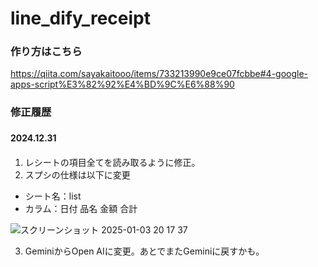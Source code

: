 # line_dify_receipt


### 作り方はこちら
https://qiita.com/sayakaitooo/items/733213990e9ce07fcbbe#4-google-apps-script%E3%82%92%E4%BD%9C%E6%88%90

### 修正履歴

#### 2024.12.31　

1. レシートの項目全てを読み取るように修正。
2. スプシの仕様は以下に変更
  -  シート名：list
  - カラム：日付	品名	金額	合計

![スクリーンショット 2025-01-03 20 17 37](https://github.com/user-attachments/assets/136e3330-8695-425e-84e1-d8f0c8bc67f4)


3. GeminiからOpen AIに変更。あとでまたGeminiに戻すかも。
